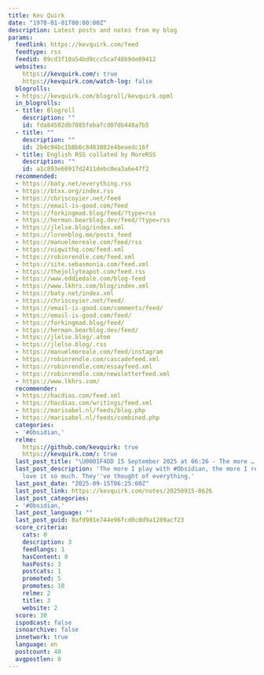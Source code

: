 ```yaml
---
title: Kev Quirk
date: "1970-01-01T00:00:00Z"
description: Latest posts and notes from my blog
params:
  feedlink: https://kevquirk.com/feed
  feedtype: rss
  feedid: 09cd3f10a54bd9ccc5caf48b9de69412
  websites:
    https://kevquirk.com/: true
    https://kevquirk.com/watch-log: false
  blogrolls:
  - https://kevquirk.com/blogroll/kevquirk.opml
  in_blogrolls:
  - title: Blogroll
    description: ""
    id: fda84502db7085febafcd07db448a7b5
  - title: ""
    description: ""
    id: 2b4c94bc1b8b6c8483882e4beaedc16f
  - title: English RSS collated by MoreRSS
    description: ""
    id: a1c893e60917d2411debc0ea3a6e47f2
  recommended:
  - https://baty.net/everything.rss
  - https://btxx.org/index.rss
  - https://chriscoyier.net/feed
  - https://email-is-good.com/feed
  - https://forkingmad.blog/feed/?type=rss
  - https://herman.bearblog.dev/feed/?type=rss
  - https://jlelse.blog/index.xml
  - https://lorenblog.me/posts_feed
  - https://manuelmoreale.com/feed/rss
  - https://niqwithq.com/feed.xml
  - https://robinrendle.com/feed.xml
  - https://site.sebasmonia.com/feed.xml
  - https://thejollyteapot.com/feed.rss
  - https://www.eddiedale.com/blog-feed
  - https://www.lkhrs.com/blog/index.xml
  - https://baty.net/index.xml
  - https://chriscoyier.net/feed/
  - https://email-is-good.com/comments/feed/
  - https://email-is-good.com/feed/
  - https://forkingmad.blog/feed/
  - https://herman.bearblog.dev/feed/
  - https://jlelse.blog/.atom
  - https://jlelse.blog/.rss
  - https://manuelmoreale.com/feed/instagram
  - https://robinrendle.com/cascadefeed.xml
  - https://robinrendle.com/essayfeed.xml
  - https://robinrendle.com/newsletterfeed.xml
  - https://www.lkhrs.com/
  recommender:
  - https://hacdias.com/feed.xml
  - https://hacdias.com/writings/feed.xml
  - https://marisabel.nl/feeds/blog.php
  - https://marisabel.nl/feeds/combined.php
  categories:
  - '#Obsidian,'
  relme:
    https://github.com/kevquirk: true
    https://kevquirk.com/: true
  last_post_title: "\U0001F4DD 15 September 2025 at 06:26 - The more …..."
  last_post_description: 'The more I play with #Obsidian, the more I realise why people
    love it so much. They''ve thought of everything.'
  last_post_date: "2025-09-15T06:25:00Z"
  last_post_link: https://kevquirk.com/notes/20250915-0626
  last_post_categories:
  - '#Obsidian,'
  last_post_language: ""
  last_post_guid: 8afd981e744e96fcd0c0d9a1289acf23
  score_criteria:
    cats: 0
    description: 3
    feedlangs: 1
    hasContent: 0
    hasPosts: 3
    postcats: 1
    promoted: 5
    promotes: 10
    relme: 2
    title: 3
    website: 2
  score: 30
  ispodcast: false
  isnoarchive: false
  innetwork: true
  language: en
  postcount: 40
  avgpostlen: 0
---
```


